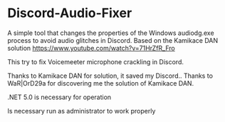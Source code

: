# Discord-Audio-Fixer
A simple tool that changes the properties of the Windows audiodg.exe process to avoid audio glitches in Discord. Based on the Kamikace DAN solution https://www.youtube.com/watch?v=71HrZfR_Fro

This try to fix Voicemeeter microphone crackling in Discord.

Thanks to Kamikace DAN for solution, it saved my Discord..
Thanks to WaR|OrD29a for discovering me the solution of Kamikace DAN.

.NET 5.0 is necessary for operation

Is necessary run as administrator to work properly
